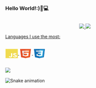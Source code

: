 ### Hello World!:)👋💻
<br/>

<div align="center">
  <a href="https://github.com/sandrivitorino">
  <img height="150em" src="https://github-readme-stats.vercel.app/api?username=sandrivitorino&show_icons=true&theme=dark&include_all_commits=true&count_private=true"/>
  <img height="150em" src="https://github-readme-stats.vercel.app/api/top-langs/?username=sandrivitorino&layout=compact&langs_count=7&theme=dark"/>
</div>
  
  Languages I use the most:
  
  <div style="display: inline_block"><br>
  <img align="center" alt="Mila-Js" height="30" width="40" src="https://raw.githubusercontent.com/devicons/devicon/master/icons/javascript/javascript-plain.svg">
  <img align="center" alt="Mila-HTML" height="30" width="40" src="https://raw.githubusercontent.com/devicons/devicon/master/icons/html5/html5-original.svg">
  <img align="center" alt="Mila-CSS" height="30" width="40" src="https://raw.githubusercontent.com/devicons/devicon/master/icons/css3/css3-original.svg"
</div>
  
  ##
  
 <div>
  <a href="https://www.linkedin.com/in/sandrine-vitorino-a74014205/" target="_blank"><img src="https://img.shields.io/badge/-LinkedIn-%230077B5?style=for-the-badge&logo=linkedin&logoColor=white" target="_blank"></a>   
   
![Snake animation](https://github.com/sandrivitorino/sandrivitorino/blob/output/github-contribution-grid-snake.svg)
   
</div>
